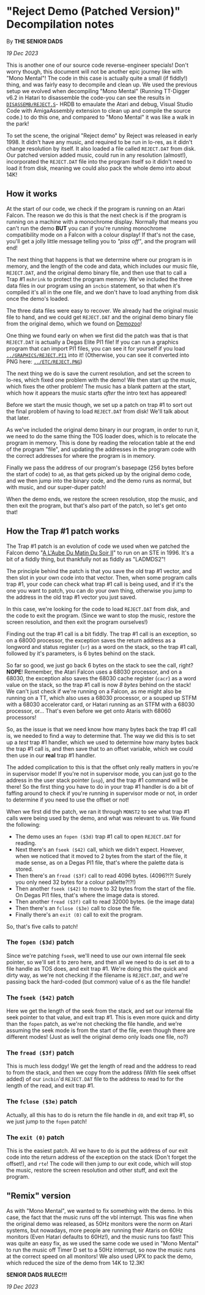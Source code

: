 # "Reject Demo (Patched Version)" Decompilation notes

By **THE SENIOR DADS**

*19 Dec 2023*

This is another one of our source code reverse-engineer specials! Don't worry though, this document will not be another epic journey like with "Mono Mental"! The code in this case is actually quite a small (if fiddly!) thing, and was fairly easy to decompile and clean up. We used the previous setup we evolved when decompiling "Mono Mental" (Running TT-Digger v6.2 in Hatari to disassemble the code-you can see the results in [`DISASSEMB/REJECT.S`](../DISASSEMB/REJECT.S)- HRDB to emaulate the Atari and debug, Visual Studio Code with AmigaAssembly extension to clean up and compile the source code.) to do this one, and compared to "Mono Mental" it was like a walk in the park!

To set the scene, the original "Reject demo" by Reject was released in early 1998. It didn't have any music, and required to be run in lo-res, as it didn't change resolution by itself. It also loaded a file called `REJECT.DAT` from disk. Our patched version added music, could run in any resolution (almost!), incorporated the `REJECT.DAT` file into the program itself so it didn't need to load it from disk, meaning we could also pack the whole demo into about 14K!

## How it works

At the start of our code, we check if the program is running on an Atari Falcon. The reason we do this is that the next check is if the program is running on a machine with a monochrome display. Normally that means you can't run the demo **BUT** you can if you're running monochrome compatibility mode on a Falcon with a colour display! If that's not the case, you'll get a jolly little message telling you to *"piss off"*, and the program will end!

The next thing that happens is that we determine where our program is in memory, and the length of the code and data, which includes our music file, `REJECT.DAT`, and the original demo binary file, and then use that to call a Trap #1 `mshrink` to protect the program memory. We've included the three data files in our program using an `incbin` statement, so that when it's compiled it's all in the one file, and we don't have to load anything from disk once the demo's loaded. 

The three data files were easy to recover. We already had the original music file to hand, and we could get `REJECT.DAT` and the original demo binary file from the original demo, which we found on [Demozoo](https://demozoo.org/productions/74425/)!

One thing we found early on when we first did the patch was that is that `REJECT.DAT` is actually a Degas Elite PI1 file! If you can run a graphics program that can import PI1 files, you can see it for yourself if you load [`../GRAPHICS/REJECT.PI1`](../GRAPHICS/REJECT.PI1) into it! (Otherwise, you can see it converted into PNG here: [`../ETC/REJECT.PNG`](../ETC/REJECT.PNG))

The next thing we do is save the current resolution, and set the screen to lo-res, which fixed one problem with the demo! We then start up the music, which fixes the other problem! The music has a blank pattern at the start, which how it appears the music starts *after* the intro text has appeared!

Before we start the music though, we set up a patch on trap #1 to sort out the final problem of having to load `REJECT.DAT` from disk! We'll talk about that later.

As we've included the original demo binary in our program, in order to run it, we need to do the same thing the TOS loader does, which is to relocate the program in memory. This is done by reading the relocation table at the end of the program  "file", and updating the addresses in the program code with the correct addresses for where the program is in memory.

Finally we pass the address of our program's basepage (256 bytes before the start of code) to `a0`, as that gets picked up by the original demo code, and we then jump into the binary code, and the demo runs as normal, but with music, and our super-duper patch!

When the demo ends, we restore the screen resolution, stop the music, and then exit the program, but that's also part of the patch, so let's get onto that!

## How the Trap #1 patch works

The Trap #1 patch is an evolution of code we used when we patched the Falcon demo "[A L'Aube Du Matin Du Soir II](https://demozoo.org/productions/65073/)" to run on an STE in 1996. It's a bit of a fiddly thing, but thankfully not as fiddly as "LADMDS2"!

The principle behind the patch is that you save the old trap #1 vector, and then slot in your own code into that vector. Then, when some program calls trap #1, your code can check what trap #1 call is being used, and if it's the one you want to patch, you can do your own thing, otherwise you jump to the address in the old trap #1 vector you just saved.

In this case, we're looking for the code to load `REJECT.DAT` from disk, and the code to exit the program. (Since we want to stop the music, restore the screen resolution, and then exit the program ourselves!)

Finding out the trap #1 call is a bit fiddly. The trap #1 call is an exception, so on a 68000 processor, the exception saves the return address as a longword and status register (`sr`) as a word on the stack, so the trap #1 call, followed by it's parameters, is 6 bytes behind on the stack. 

So far so good, we just go back 6 bytes on the stack to see the call, right? **NOPE**! Remember, the Atari Falcon uses a 68030 processor, and on a 68030, the exception also saves the 68030 cache register (`cacr`) as a word value on the stack, so the trap #1 call is now *8 bytes* behind on the stack! We can't just check if  we're running on a Falcon, as me might also be running on a TT, which also uses a 68030 processor, or a souped up STFM with a 68030 accelerator card, or Hatari running as an STFM with a 68030 processor, or... That's even before we get onto Ataris with 68060 processors!

So, as the issue is that we need know how many bytes back the trap #1 call is, we needed to find a way to determine that. The way we did this is to set up a *test* trap #1 handler, which we used to determine how many bytes back the trap #1 call is, and then save that to an offset variable, which we could then use in our **real** trap #1 handler.

The added complication to this is that the offset only really matters in you're in supervisor mode! If you're not in supervisor mode, you can just go to the address in the user stack pointer (`usp`), and the trap #1 command will be there! So the first thing you have to do in your trap #1 handler is do a bit of faffing around to check if you're running in supervisor mode or not, in order to determine if you need to use the offset or not!

When we first did the patch, we ran it through `MONST2` to see what trap #1 calls were being used by the demo, and what was relevant to us. We found the following:
* The demo uses an `fopen ($3d)` trap #1 call to open `REJECT.DAT` for reading.
* Next there's an `fseek ($42)` call, which we didn't expect. However, when we noticed that it moved to 2 bytes from the start of the file, it made sense, as on a Degas PI1 file, that's where the palette data is stored.
* Then there's an `fread ($3f)` call to read 4096 bytes. (4096?!?! Surely you only need 32 bytes for a colour pallette?!?!)
* Then another  `fseek ($42)` to move to 32 bytes from the start of the file. On Degas PI1 files, that's where the image data is stored.
* Then another `fread ($3f)` call to read 32000 bytes. (ie the image data)
* Then there's an `fclose ($3e)` call to close the file.
* Finally there's an `exit (0)` call to exit the program.

So, that's five calls to patch!

### The `fopen ($3d)` patch
Since we're patching `fseek`, we'll need to use our own internal file seek pointer, so we'll set it to zero here, and then all we need to do is set `d0` to a file handle as TOS does, and exit trap #1. We're doing this the quick and dirty way, as we're not checking if the filename is `REJECT.DAT`, and we're passing back the hard-coded (but common) value of `6` as the file handle!

### The `fseek ($42)` patch
Here we get the length of the seek from the stack, and set our internal file seek pointer to that value, and exit trap #1. This is even more quick and dirty than the `fopen` patch, as we're not checking the file handle, and we're assuming the seek mode is from the start of the file, even though there are different modes! (Just as well the original demo only loads one file, no?)

### The `fread ($3f)` patch
This is much less dodgy! We get the length of read and the address to read to from the stack, and then we copy from the address (With file seek offset added) of our `incbin`'d `REJECT.DAT` file to the address to read to for the length of the read, and exit trap #1.

### The `fclose ($3e)` patch
Actually, all this has to do is return the file handle in `d0`, and exit trap #1, so we just jump to the `fopen` patch!

### The `exit (0)` patch
This is the easiest patch. All we have to do is put the address of our exit code into the return address of the exception on the stack (Don't forget the offset!), and `rte`! The code will then jump to our exit code, which will stop the music, restore the screen resolution and other stuff, and exit the program.

## "Remix" version
As with "Mono Mental", we wanted to fix something with the demo. In this case, the fact that the music runs off the vbl interrupt. This was fine when the original demo was released, as 50Hz monitors were the norm on Atari systems, but nowadays, more people are running their Ataris on 60Hz monitors (Even Hatari defaults to 60Hz!), and the music runs too fast! This was quite an easy fix, as we used the same code we used in "Mono Mental" to run the music off Timer D set to a 50Hz interrupt, so now the music runs at the correct speed on all monitors! We also used UPX to pack the demo, which reduced the size of the demo from 14K to 12.3K!

**SENIOR DADS RULEC!!!**

*19 Dec 2023*